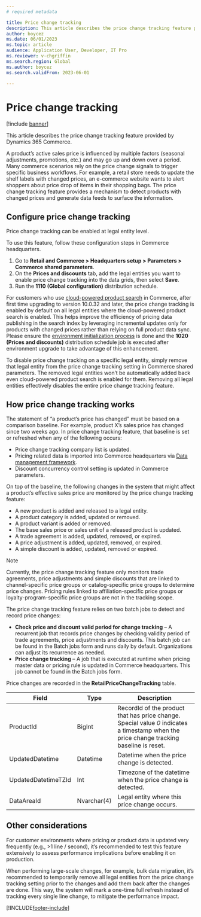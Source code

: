 ```yaml
---
# required metadata

title: Price change tracking
description: This article describes the price change tracking feature provided by Dynamics 365 Commerce.
author: boycez
ms.date: 06/01/2023
ms.topic: article
audience: Application User, Developer, IT Pro
ms.reviewer: v-chgriffin
ms.search.region: Global
ms.author: boycez
ms.search.validFrom: 2023-06-01

---
```


# Price change tracking

[!include [banner](../includes/banner.md)]

This article describes the price change tracking feature provided by Dynamics 365 Commerce.

A product’s active sales price is influenced by multiple factors (seasonal adjustments, promotions, etc.) and may go up and down over a period. Many commerce scenarios rely on the price change signals to trigger specific business workflows. For example, a retail store needs to update the shelf labels with changed prices, an e-commerce website wants to alert shoppers about price drop of items in their shopping bags. The price change tracking feature provides a mechanism to detect products with changed prices and generate data feeds to surface the information.

## Configure price change tracking

Price change tracking can be enabled at legal entity level. 

To use this feature, follow these configuration steps in Commerce headquarters.

1. Go to **Retail and Commerce \> Headquarters setup \> Parameters \> Commerce shared parameters**.
1. On the **Prices and discounts** tab, add the legal entities you want to enable price change tracking into the data grids, then select **Save**.
1. Run the **1110 (Global configuration)** distribution schedule.

For customers who use [cloud-powered product search](cloud-powered-search-overview.md) in Commerce, after first time upgrading to version 10.0.32 and later, the price change tracking is enabled by default on all legal entities where the cloud-powered product search is enabled. This helps improve the efficiency of pricing data publishing in the search index by leveraging incremental updates only for products with changed prices rather than relying on full product data sync. Please ensure the [environment initialization process](enable-configure-retail-functionality.md) is done and the **1020 (Prices and discounts)** distribution schedule job is executed after environment upgrade to take advantage of this enhancement. 

To disable price change tracking on a specific legal entity, simply remove that legal entity from the price change tracking setting in Commerce shared parameters. The removed legal entities won’t be automatically added back even cloud-powered product search is enabled for them. Removing all legal entities effectively disables the entire price change tracking feature.

## How price change tracking works

The statement of “a product’s price has changed” must be based on a comparison baseline. For example, product X’s sales price has changed since two weeks ago. In price change tracking feature, that baseline is set or refreshed when any of the following occurs:

- Price change tracking company list is updated.
- Pricing related data is imported into Commerce headquarters via [Data management framework](/dynamics365/fin-ops-core/dev-itpro/data-entities/data-entities-data-packages).
- Discount concurrency control setting is updated in Commerce parameters.

On top of the baseline, the following changes in the system that might affect a product’s effective sales price are monitored by the price change tracking feature:

-	A new product is added and released to a legal entity.
-	A product category is added, updated or removed.
-	A product variant is added or removed.
-	The base sales price or sales unit of a released product is updated.
-	A trade agreement is added, updated, removed, or expired.
-	A price adjustment is added, updated, removed, or expired.
-	A simple discount is added, updated, removed or expired.

> [!NOTE]
> Currently, the price change tracking feature only monitors trade agreements, price adjustments and simple discounts that are linked to channel-specific price groups or catalog-specific price groups to determine price changes. Pricing rules linked to affiliation-specific price groups or loyalty-program-specific price groups are not in the tracking scope. 

The price change tracking feature relies on two batch jobs to detect and record price changes:

- **Check price and discount valid period for change tracking** – A recurrent job that records price changes by checking validity period of trade agreements, price adjustments and discounts. This batch job can be found in the Batch jobs form and runs daily by default. Organizations can adjust its recurrence as needed.
-	**Price change tracking** – A job that is executed at runtime when pricing master data or pricing rule is updated in Commerce headquarters. This job cannot be found in the Batch jobs form.

Price changes are recorded in the **RetailPriceChangeTracking** table.

| **Field**           | **Type**    | **Description**                                                                                                                          |
|---------------------|-------------|------------------------------------------------------------------------------------------------------------------------------------------|
| ProductId           | BigInt      | RecordId of the product that has price change. Special value *0* indicates a timestamp when the price change tracking baseline is reset. |
| UpdatedDatetime     | Datetime    | Datetime when the price change is detected.                                                                                              |
| UpdatedDatetimeTZId | Int         | Timezone of the datetime when the price change is detected.                                                                              |
| DataAreaId          | Nvarchar(4) | Legal entity where this price change occurs.                                                                                             |

## Other considerations

For customer environments where pricing or product data is updated very frequently (e.g., >1 line / second), it’s recommended to test this feature extensively to assess performance implications before enabling it on production.

When performing large-scale changes, for example, bulk data migration, it’s recommended to temporarily remove all legal entities from the price change tracking setting prior to the changes and add them back after the changes are done. This way, the system will mark a one-time full refresh instead of tracking every single line change, to mitigate the performance impact.

[!INCLUDE[footer-include](../includes/footer-banner.md)]
